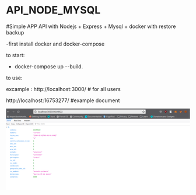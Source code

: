 # API_NODE_MYSQL


#Simple APP API with  Nodejs + Express + Mysql + docker with restore backup 


-first install docker and  docker-compose

to start:

- docker-compose up --build.


to use:

excample : http://localhost:3000/  # for all users

http://localhost:16753277/  #example document  

<p align="center">
  <img src="https://github.com/leonfaneite/API_NODE_MYSQL/blob/master/resources/cedula.png" width="800" title="hover text">
 </p>








